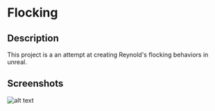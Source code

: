 # Flocking

## Description
This project is a an attempt at creating Reynold's flocking behaviors in unreal.
## Screenshots

![alt text](https://i.imgur.com/cpboXNY.jpg "Flocking")


